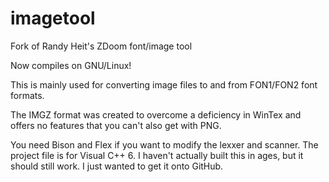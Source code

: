 # imagetool
Fork of Randy Heit's ZDoom font/image tool

Now compiles on GNU/Linux!

This is mainly used for converting image files to and from FON1/FON2 font formats.

The IMGZ format was created to overcome a deficiency in WinTex and offers no
features that you can't also get with PNG.

You need Bison and Flex if you want to modify the lexxer and scanner. The project
file is for Visual C++ 6. I haven't actually built this in ages, but it should
still work. I just wanted to get it onto GitHub.
